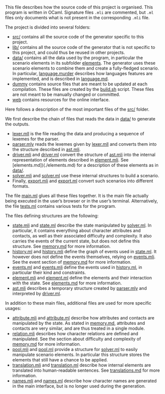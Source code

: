 
This file describes how the source code of this project is organised.
This program is written in OCaml.
Signature files `.mli` are commented, but `.ml` files only documents what is not present in the corresponding `.mli` file.

The project is divided into several folders:
- [src/](../../src) contains all the source code of the generator specific to this project.
- [lib/](../../lib) contains all the source code of the generator that is not specific to this project, and could thus be reused in other projects.
- [data/](../../data) contains all the data used by the program, in particular the scenario elements in its subfolder [elements](../../data/elements).  The generator uses these scenario elements to combine them and create a fully-fledged scenario.  In particular, [language.murder](../../data/elements/language.murder) describes how languages features are implemented, and is described in [language.md](./language.md).
- [dummy](../../dummy) contains source files that are meant to be updated at each compilation.  These files are created by the [build.sh](../../build.sh) script.  These files are not meant to be manually changed or committed.
- [web](../../web) contains resources for the online interface.

Here follows a description of the most important files of the [src/](../../src) folder.

We first describe the chain of files that reads the data in [data/](../../data) to generate the outputs.
- [lexer.mll](../../src/lexer.mll) is the file reading the data and producing a sequence of lexemes for the parser.
- [parser.mly](../../src/parser.mly) reads the lexemes given by [lexer.mll](../../src/lexer.mll) and converts them into the structure described in [ast.mli](../../src/ast.mli).
- [driver.mli](../../src/driver.mli) and [driver.ml](../../src/driver.ml) convert the structure of [ast.mli](../../src/ast.mli) into the internal representation of elements described in [element.mli](../../src/element.mli).  See [elements.md])(./elements.md) for a description of these elements as in [data/](../../data).
- [solver.mli](../../src/solver.mli) and [solver.ml](../../src/solver.ml) use these internal structures to build a scenario.
- Finally, [export.mli](../../src/export.mli) and [export.ml](../../src/export.ml) convert such scenarios into different formats.

The file [main.ml](../../src/main.ml) glues all these files together.
It is the main file actually being executed in the user’s browser or in the user’s terminal.
Alternatively, the file [tests.ml](../../src/tests.ml) contains various tests for the program.

The files defining structures are the following:
- [state.mli](../../src/state.mli) and [state.ml](../../src/state.ml) describe the state manipulated by [solver.ml](../../src/solver.ml).  In particular, it contains everything about character attributes and contacts, as well as their associated difficulty and complexity.  It also carries the events of the current state, but does not define this structure.  See [memory.md](./memory.md) for more information.
- [history.ml](../../src/history.ml) and [history.mli](../../src/history.mli) define the graph of events used in [state.ml](../../src/state.ml).  It however does not define the events themselves, relying on [events.mli](../../src/events.mli).  See the event section of [memory.md](./memory.md) for more information.
- [events.ml](../../src/events.ml) and [events.mli](../../src/events.mli) define the events used in [history.ml](../../src/history.ml), in particular their kind and constraints.
- [element.mli](../../src/element.mli) and [element.ml](../../src/element.ml) define the elements and their interaction with the state.  See [elements.md](./elements.md) for more information.
- [ast.mli](../../src/ast.mli) describes a temporary structure created by [parser.mly](../../src/parser.mly) and interpreted by [driver.ml](../../src/driver.ml).

In addition to these main files, additional files are used for more specific usages:
- [attribute.mli](../../src/attribute.mli) and [attribute.ml](../../src/attribute.ml) describe how attributes and contacts are manipulated by the state.  As stated in [memory.md](./memory.md), attributes and contacts are very similar, and are thus treated in a single module.
- [relation.mli](../../src/relation.mli) describes how character relations are defined and manipulated.  See the section about difficulty and complexity of [memory.md](./memory.md) for more information.
- [pool.mli](../../src/pool.mli) and [pool.ml](../../src/pool.ml) provide a structure for [solver.ml](../../src/solver.ml) to easily manipulate scenario elements.  In particular this structure stores the elements that still have a chance to be applied.
- [translation.mli](../../src/translation.mli) and [translation.ml](../../src/translation.ml) describe how internal elements are translated into human-readable sentences.  See [translations.md](./translations.md) for more information.
- [names.mli](../../src/names.mli) and [names.ml](../../src/names.ml) describe how character names are generated in the main interface, but is no longer used during the generation.

